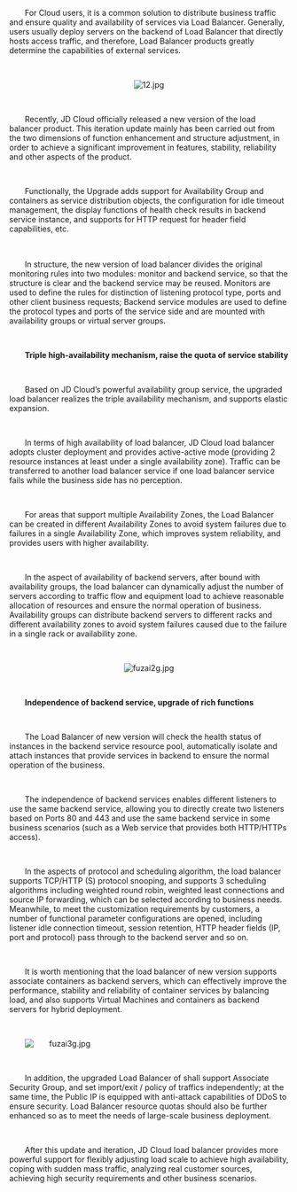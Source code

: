 <p style="text-indent: 2em;">For Cloud users, it is a common solution to distribute business traffic and ensure quality and availability of services via Load Balancer. Generally, users usually deploy servers on the backend of Load Balancer that directly hosts access traffic, and therefore, Load Balancer products greatly determine the capabilities of external services. </p>
<p style="text-indent: 2em;"><br/></p>
<p style="text-align: center; text-indent: 0em;"><img src="//img1.jcloudcs.com/cms/4e6ef427-e90b-41a1-bf9e-d0fb9f1332e120180809104506.jpg" title="" alt="12.jpg"/></p>
<p style="text-indent: 2em;"><br/></p>
<p style="text-indent: 2em;">Recently, JD Cloud officially released a new version of the load balancer product. This iteration update mainly has been carried out from the two dimensions of function enhancement and structure adjustment, in order to achieve a significant improvement in features, stability, reliability and other aspects of the product. </p>
<p style="text-indent: 2em;"><br/></p>
<p style="text-indent: 2em;">Functionally, the Upgrade adds support for Availability Group and containers as service distribution objects, the configuration for idle timeout management, the display functions of health check results in backend service instance, and supports for HTTP request for header field capabilities, etc.<span style="color: rgb(51, 51, 51); font-family: -apple-system-font, BlinkMacSystemFont, &quot; Helvetica Neue&quot;, &quot;PingFang SC&quot;, &quot; Hiragino Sans GB&quot;, &quot; Microsoft YaHei UI&quot; &quot;Microsoft YaHei&quot; Arial, sans-serif; font-size: 15px; letter-spacing: 0.544 px; text-align: justify; background-color: rgb(255, 255, 255);"> </span></p>
<p style="text-indent: 2em;"><span style="color: rgb(51, 51, 51); font-family: -apple-system-font, BlinkMacSystemFont, &quot;Helvetica Neue&quot;, &quot;PingFang SC&quot;, &quot;Hiragino Sans GB&quot;, &quot;Microsoft YaHei UI&quot;, &quot;Microsoft YaHei&quot;, Arial, sans-serif; font-size: 15px; letter-spacing: 0.544px; text-align: justify; background-color: rgb(255, 255, 255);"><br/></span></p>
<p style="text-indent: 2em;">In structure, the new version of load balancer divides the original monitoring rules into two modules: monitor and backend service, so that the structure is clear and the backend service may be reused. Monitors are used to define the rules for distinction of listening protocol type, ports and other client business requests; Backend service modules are used to define the protocol types and ports of the service side and are mounted with availability groups or virtual server groups. </p>
<p style="text-indent: 2em;"><br/></p>
<p style="text-indent: 2em;"><strong>Triple high-availability mechanism, raise the quota of service stability</strong></p>
<p><br/></p>
<p style="text-indent: 2em;">Based on JD Cloud’s powerful availability group service, the upgraded load balancer realizes the triple availability mechanism, and supports elastic expansion. </p>
<p style="text-indent: 2em;"><br/></p>
<section><p style="text-indent: 2em;">In terms of high availability of load balancer, JD Cloud load balancer adopts cluster deployment and provides active-active mode (providing 2 resource instances at least under a single availability zone). Traffic can be transferred to another load balancer service if one load balancer service fails while the business side has no perception. </p>
<p style="text-indent: 2em;"><br/></p>
<p style="text-indent: 2em;">For areas that support multiple Availability Zones, the Load Balancer can be created in different Availability Zones to avoid system failures due to failures in a single Availability Zone, which improves system reliability, and provides users with higher availability. </p>
<p style="text-indent: 2em;"><br/></p>
<p style="text-indent: 2em;">In the aspect of availability of backend servers, after bound with availability groups, the load balancer can dynamically adjust the number of servers according to traffic flow and equipment load to achieve reasonable allocation of resources and ensure the normal operation of business. Availability groups can distribute backend servers to different racks and different availability zones to avoid system failures caused due to the failure in a single rack or availability zone. </p>
<p style="text-indent: 2em;"><br/></p>
<p style="text-indent: 0em; text-align: center;"><img src="//img1.jcloudcs.com/cms/700b4418-ea63-4d01-b859-5db8f21ec2e520180809104813.jpg" title="" alt="fuzai2g.jpg"/></p>
<p style="text-indent: 0em;"><br/></p>
<p style="text-indent: 2em;"><strong>Independence of backend service, upgrade of rich functions</strong></p>
<p><strong style="margin: 0px; padding: 0px; max-width: 100%; box-sizing: border-box; word-wrap: break-word !important;"><br/></strong></p>
<p style="text-indent: 2em;">The Load Balancer of new version will check the health status of instances in the backend service resource pool, automatically isolate and attach instances that provide services in backend to ensure the normal operation of the business. </p>
<p style="text-indent: 2em;"><br/></p>
<p style="text-indent: 2em;">The independence of backend services enables different listeners to use the same backend service, allowing you to directly create two listeners based on Ports 80 and 443 and use the same backend service in some business scenarios (such as a Web service that provides both HTTP/HTTPs access). </p>
<p style="text-indent: 2em;"><br/></p>
<p style="text-indent: 2em;">In the aspects of protocol and scheduling algorithm, the load balancer supports TCP/HTTP (S) protocol snooping, and supports 3 scheduling algorithms including weighted round robin, weighted least connections and source IP forwarding, which can be selected according to business needs. Meanwhile, to meet the customization requirements by customers, a number of functional parameter configurations are opened, including listener idle connection timeout, session retention, HTTP header fields (IP, port and protocol) pass through to the backend server and so on. </p>
<p style="text-indent: 2em;"><br/></p>
<p style="text-indent: 2em;">It is worth mentioning that the load balancer of new version supports associate containers as backend servers, which can effectively improve the performance, stability and reliability of container services by balancing load, and also supports Virtual Machines and containers as backend servers for hybrid deployment. </p>
<p style="text-indent: 2em;"><br/></p>
<p style="text-indent: 2em;"><img src="//img1.jcloudcs.com/cms/744354d6-e982-4085-a06f-df266cef18c220180809104831.jpg" title="" alt="fuzai3g.jpg"/></p>
<p><br/></p>
<p style="text-indent: 2em;">In addition, the upgraded Load Balancer of  shall support Associate Security Group, and set import/exit / policy of traffics independently; at the same time, the Public IP  is equipped with anti-attack capabilities of DDoS to ensure security. Load Balancer resource quotas should also be further enhanced so as to meet the needs of large-scale business deployment. </p>
<p style="text-indent: 2em;"><br/></p>
<p style="text-indent: 2em;">After this update and iteration, JD Cloud load balancer provides more powerful support for flexibly adjusting load scale to achieve high availability, coping with sudden mass traffic, analyzing real customer sources, achieving high security requirements and other business scenarios. </p>
</section>